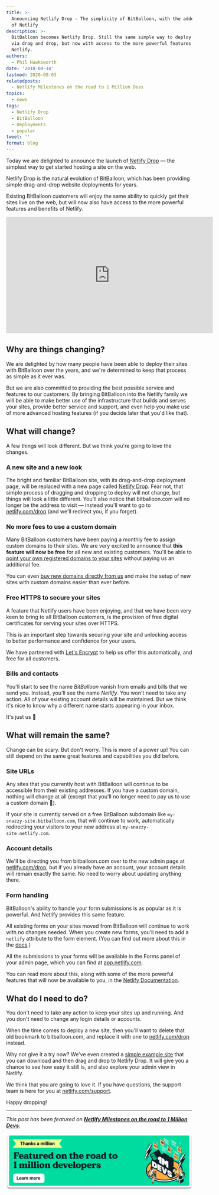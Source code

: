 ```yaml
---
title: >-
  Announcing Netlify Drop - The simplicity of BitBalloon, with the added power
  of Netlify
description: >-
  BitBalloon becomes Netlify Drop. Still the same simple way to deploy a site
  via drag and drop, but now with access to the more powerful features of
  Netlify.
authors:
  - Phil Hawksworth
date: '2018-08-14'
lastmod: 2020-08-03
relatedposts:
  - Netlify Milestones on the road to 1 Million Devs
topics:
  - news
tags:
  - Netlify Drop
  - BitBalloon
  - Deployments
  - popular
tweet: ''
format: blog
---
```

Today we are delighted to announce the launch of [Netlify Drop](https://www.netlifydrop.com) — the simplest way to get started hosting a site on the web.

Netlify Drop is the natural evolution of BitBalloon, which has been providing simple drag-and-drop website deployments for years.

Existing BitBalloon customers will enjoy the same ability to quickly get their sites live on the web, but will now also have access to the more powerful features and benefits of Netlify.

<iframe width="560" height="315" src="https://www.youtube.com/embed/-LRlQ_jaLAU" frameborder="0" allow="autoplay; encrypted-media" allowfullscreen></iframe>

## Why are things changing?

We are delighted by how many people have been able to deploy their sites with BitBalloon over the years, and we're determined to keep that process as simple as it ever was.

But we are also committed to providing the best possible service and features to our customers. By bringing BitBalloon into the Netlify family we will be able to make better use of the infrastructure that builds and serves your sites, provide better service and support, and even help you make use of more advanced hosting features (if you decide later that you'd like that).


## What will change?

A few things will look different. But we think you're going to love the changes.

### A new site and a new look

The bright and familiar BitBalloon site, with its drag-and-drop deployment page, will be replaced with a new page called [Netlify Drop](https://app.netlify.com/drop). Fear not, that simple process of dragging and dropping to deploy will not change, but things will look a little different. You'll also notice that bitballoon.com will no longer be the address to visit — instead you'll want to go to [netlify.com/drop](https://app.netlify.com/drop) (and we'll redirect you, if you forget).
  
  
### No more fees to use a custom domain

Many BitBalloon customers have been paying a monthly fee to assign custom domains to their sites. We are very excited to announce that **this feature will now be free** for all new and existing customers. You'll be able to [point your own registered domains to your sites](https://www.netlify.com/docs/custom-domains/) without paying us an additional fee.

You can even [buy new domains directly from us](https://www.netlify.com/blog/2018/06/19/buy-and-secure-a-custom-domain-through-netlify/) and make the setup of new sites with custom domains easier than ever before.

### Free HTTPS to secure your sites

A feature that Netlify users have been enjoying, and that we have been very keen to bring to all BitBalloon customers, is the provision of free digital certificates for serving your sites over HTTPS.

This is an important step towards securing your site and unlocking access to better performance and confidence for your users. 

We have partnered with [Let's Encrypt](https://letsencrypt.org/) to help us offer this automatically, and free for all customers.


### Bills and contacts

You'll start to see the name *BitBalloon* vanish from emails and bills that we send you. Instead, you'll see the name *Netlify*. You won't need to take any action. All of your existing account details will be maintained. But we think it's nice to know why a different name starts appearing in your inbox.

It's just us 👋



## What will remain the same?

Change can be scary. But don't worry. This is more of a power up! You can still depend on the same great features and capabilities you did before.

### Site URLs

Any sites that you currently host with BitBalloon will continue to be accessible from their existing addresses. If you have a custom domain, nothing will change at all (except that you'll no longer need to pay us to use a custom domain 🎉).

If your site is currently served on a free BitBalloon subdomain like `my-snazzy-site.bitballoon.com`, that will continue to work, automatically redirecting your visitors to your new address at `my-snazzy-site.netlify.com`.

### Account details

We'll be directing you from bitballoon.com over to the new admin page at [netlify.com/drop](https://app.netlify.com/drop), but if you already have an account, your account details will remain exactly the same. No need to worry about updating anything there.


### Form handling

BitBalloon's ability to handle your form submissions is as popular as it is powerful. And Netlify provides this same feature.

All existing forms on your sites moved from BitBalloon will continue to work with no changes needed. When you create new forms, you’ll need to add a `netlify` attribute to the form element. (You can find out more about this in the [docs](https://www.netlify.com/docs/form-handling/).)

All the submissions to your forms will be available in the Forms panel of your admin page, which you can find at [app.netlify.com](https://app.netlify.com).

You can read more about this, along with some of the more powerful features that will now be available to you, in the [Netlify Documentation](https://www.netlify.com/docs/form-handling/).


## What do I need to do?

You don't need to take any action to keep your sites up and running. And you don't need to change any login details or accounts.

When the time comes to deploy a new site, then you'll want to delete that old bookmark to bitballoon.com, and replace it with one to [netlify.com/drop](https://app.netlify.com/drop) instead.

Why not give it a try now? We've even created a [simple example site](https://netlifydrop.com) that you can download and then drag and drop to Netlify Drop. It will give you a chance to see how easy it still is, and also explore your admin view in Netlify.

We think that you are going to love it. If you have questions, the support team is here for you at [netlify.com/support](https://netlify.com/support).

Happy dropping!

---

_This post has been featured on **[Netlify Milestones on the road to 1 Million Devs](https://www.netlify.com/blog/2020/08/03/netlify-milestones-on-the-road-to-1-million-devs/#launched-netlify-drop-https-app-netlify-com-drop-a-simple-drag-n-drop-way-to-launch-sites)**_:

[![Netlify 1 Million Devs article feature](/v3/img/blog/featured-on-1-million-devs-banner.png)](https://www.netlify.com/blog/2020/08/03/netlify-milestones-on-the-road-to-1-million-devs/#launched-netlify-drop-https-app-netlify-com-drop-a-simple-drag-n-drop-way-to-launch-sites)